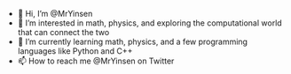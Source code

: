 - 👋 Hi, I’m @MrYinsen
- 👀 I’m interested in math, physics, and exploring the computational world that can connect the two
- 🌱 I’m currently learning math, physics, and a few programming languages like Python and C++
- 📫 How to reach me @MrYinsen on Twitter

<!---
MrYinsen/MrYinsen is a ✨ special ✨ repository because its `README.md` (this file) appears on your GitHub profile.
You can click the Preview link to take a look at your changes.
--->
